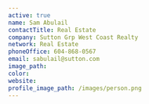 ```yaml
---
active: true
name: Sam Abulail
contactTitle: Real Estate
company: Sutton Grp West Coast Realty
network: Real Estate
phoneOffice: 604-868-0567
email: sabulail@sutton.com
image_path:
color:
website:
profile_image_path: /images/person.png
---
```



